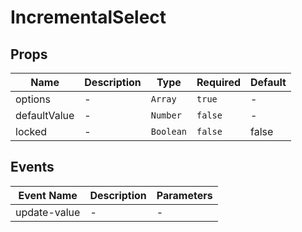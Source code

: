 # IncrementalSelect

## Props

<!-- @vuese:IncrementalSelect:props:start -->
|Name|Description|Type|Required|Default|
|---|---|---|---|---|
|options|-|`Array`|`true`|-|
|defaultValue|-|`Number`|`false`|-|
|locked|-|`Boolean`|`false`|false|

<!-- @vuese:IncrementalSelect:props:end -->


## Events

<!-- @vuese:IncrementalSelect:events:start -->
|Event Name|Description|Parameters|
|---|---|---|
|update-value|-|-|

<!-- @vuese:IncrementalSelect:events:end -->


